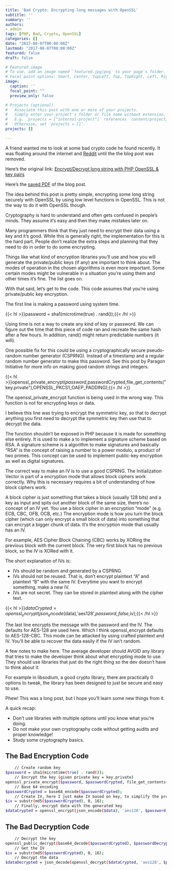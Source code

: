```yaml
---
title: 'Bad Crypto: Encrypting long messages with OpenSSL'
subtitle: ''
summary: ''
authors:
- admin
tags: [PHP, Bad, Crypto, OpenSSL]
categories: []
date: "2017-08-07T00:00:00Z"
lastmod: "2017-08-07T00:00:00Z"
featured: false
draft: false

# Featured image
# To use, add an image named `featured.jpg/png` to your page's folder.
# Focal point options: Smart, Center, TopLeft, Top, TopRight, Left, Right, BottomLeft, Bottom, BottomRight
image:
  caption: ''
  focal_point: ""
  preview_only: false

# Projects (optional).
#   Associate this post with one or more of your projects.
#   Simply enter your project's folder or file name without extension.
#   E.g. `projects = ["internal-project"]` references `content/project/deep-learning/index.md`.
#   Otherwise, set `projects = []`.
projects: []

---
```


A friend wanted me to look at some bad crypto code he found recently. It was floating around the internet and [Reddit](https://www.reddit.com/r/PHP/comments/6riuji/encryptdecrypt_long_string_with_php_openssl_key/) until the the blog post was removed.

Here’s the original link:
[Encrypt/Decrypt long string with PHP OpenSSL & key pairs](http://www.martinpham.com/encryptdecrypt-long-string-with-php-openssl-key-pairs/)

Here’s the [saved PDF](https://dicesoft.net/2017/08/07/Bad-Crypto-Encrypting-long-messages-with-OpenSSL/badcrypto.pdf) of the blog post.

The idea behind this post is pretty simple, encrypting some long string securely with OpenSSL by using low level functions in OpenSSL. This is not the way to do it with OpenSSL though.

Cryptography is hard to understand and often gets confused in people’s minds. They assume it’s easy and then they make mistakes later on.

Many programmers think that they just need to encrypt their data using a key and it’s good. While this is generally right, the implementation for this is the hard part. People don’t realize the extra steps and planning that they need to do in order to do some encrypting.

Things like what kind of encryption libraries you’ll use and how you will generate the private/public keys (if any) are important to think about. The modes of operation in the chosen algorithms is even more important. Some certain modes might be vulnerable in a situation you’re using them and other times it’s fine. The list goes on.

With that said, let’s get to the code. This code assumes that you’re using private/public key encryption.

The first line is making a password using system time.

{{< hl >}}password = sha1(microtime(true) . rand());{{< /hl >}}

Using time is not a way to create any kind of key or password. We can figure out the time that this piece of code ran and recreate the same hash after a few hours. In addition, rand() might return predictable numbers (it will).

One possible fix for this could be using a cryptographically secure pseudo-random number generator (CSPRNG). Instead of a timestamp and a regular random number generator to make this password. See this post by Paragon Initiative for more info on making good random strings and integers.

{{< hl >}}openssl_private_encrypt($password,$passwordCrypted,file_get_contents("key.private"),OPENSSL_PKCS1_OAEP_PADDING);{{< /hl >}}

The openssl_private_encrypt function is being used in the wrong way. This function is not for encrypting keys or data.

I believe this line was trying to encrypt the symmetric key, so that to decrypt anything you first need to decrypt the symmetric key then use that to decrypt the data.

The function shouldn’t be exposed in PHP because it is made for something else entirely. It is used to make a to implement a signature scheme based on RSA. A signature scheme is a algorithm to make signatures and basically “RSA” is the concept of raising a number to a power modulo, a product of two primes. This concept can be used to implement public-key encryption as well as digital signatures.

The correct way to make an IV is to use a good CSPRNG. The Initialization Vector is part of a encryption mode that allows block ciphers work correctly. Why this is necessary requires a bit of understanding of how block ciphers work.

A block cipher is just something that takes a block (usually 128 bits) and a key as input and spits out another block of the same size, there’s no concept of an IV yet. You use a block cipher in an encryption “mode” (e.g. ECB, CBC, OFB, OCB, etc.) The encryption mode is how you turn the block cipher (which can only encrypt a small block of data) into something that can encrypt a bigger chunk of data. It’s the encryption mode that usually has an IV.

For example, AES Cipher Block Chaining (CBC) works by XORing the previous block with the current block. The very first block has no previous block, so the IV is XORed with it.

The short explanation of IVs is:

* IVs should be random and generated by a CSPRNG.
* IVs should not be reused. That is, don’t encrypt plaintext “A” and plaintext “B” with the same IV. Everytime you want to encrypt something, make a new IV.
* IVs are not secret. They can be stored in plaintext along with the cipher text.

{{< hl >}}$dataCrypted=openssl_encrypt(json_encode($data),'aes128',$password,false,$iv);{{< /hl >}}

The last line encrypts the message with the password and the IV. The defaults for AES-128 are used here. Which I think openssl_encrypt defaults to AES-128-CBC. This mode can be attacked by using crafted plaintext and IV. You’ll be able to recover the data easily if the IV isn’t random.

A few notes to make here. The average developer should AVOID any library that tries to make the developer think about what encrypting mode to use. They should use libraries that just do the right thing so the dev doesn’t have to think about it.

For example in libsodium, a good crypto library, there are practically 0 options to tweak, the library has been designed to just be secure and easy to use.

Phew! This was a long post, but I hope you’ll learn some new things from it.

A quick recap:

* Don’t use libraries with multiple options until you know what you’re doing.
* Do not make your own cryptography code without getting audits and proper knowledge!
* Study some cryptography basics.

## The Bad Encryption Code

```bash
    // Create random key
$password = sha1(microtime(true) . rand());
    // Encrypt the key (given private key = key.private)
openssl_private_encrypt($password, $passwordCrypted, file_get_contents("key.private"), OPENSSL_PKCS1_OAEP_PADDING);
    // Base 64 encoding
$passwordCrypted = base64_encode($passwordCrypted);
    // Create IV, here I just make IV based on key, to simplify the process
$iv = substr(md5($passwordCrypted), 0, 16);
    // Finally, encrypt data with the generated key
$dataCrypted = openssl_encrypt(json_encode($data), 'aes128', $password, false, $iv);
```

## The Bad Decryption Code

```bash
    // Decrypt the key
openssl_public_decrypt(base64_decode($passwordCrypted), $passwordDecrypted, file_get_contents("key.pub"));
    // Get the IV
$iv = substr(md5($passwordCrypted), 0, 16);
    // Decrypt the data
$dataDecrypted = json_decode(openssl_decrypt($dataCrypted, 'aes128', $passwordDecrypted, false, $iv, OPENSSL_PKCS1_OAEP_PADDING));
```
